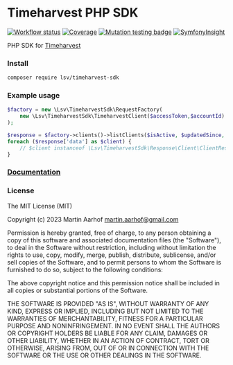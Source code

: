 Timeharvest PHP SDK
===================

[![Workflow status](https://github.com/lsv/timeharvest-sdk/actions/workflows/ci.yml/badge.svg)](https://github.com/lsv/timeharvest-sdk)
[![Coverage](https://codecov.io/gh/lsv/timeharvest-sdk/graph/badge.svg?token=YWdgJXRlXH)](https://codecov.io/gh/lsv/timeharvest-sdk)
[![Mutation testing badge](https://img.shields.io/endpoint?style=flat&url=https%3A%2F%2Fbadge-api.stryker-mutator.io%2Fgithub.com%2Flsv%2Ftimeharvest-sdk%2Fmaster)](https://dashboard.stryker-mutator.io/reports/github.com/lsv/timeharvest-sdk/master)
[![SymfonyInsight](https://insight.symfony.com/projects/f1ef3847-03ec-4b4b-b5bb-f6707c14e348/mini.svg)](https://insight.symfony.com/projects/f1ef3847-03ec-4b4b-b5bb-f6707c14e348)

PHP SDK for [Timeharvest](https://help.getharvest.com/api-v2/)

### Install

```bash
composer require lsv/timeharvest-sdk
```

### Example usage

```php
$factory = new \Lsv\TimeharvestSdk\RequestFactory(
    new \Lsv\TimeharvestSdk\TimeharvestClient($accessToken,$accountId)
);

$response = $factory->clients()->listClients($isActive, $updatedSince, $page, $perPage);
foreach ($response['data'] as $client) {
    // $client instanceof \Lsv\TimeharvestSdk\Response\Client\ClientResponse
}
```

### [Documentation](https://lsv.github.io/timeharvest-sdk/)

### License
The MIT License (MIT)

Copyright (c) 2023 Martin Aarhof martin.aarhof@gmail.com

Permission is hereby granted, free of charge, to any person obtaining a copy of this software and associated documentation files (the "Software"), to deal in the Software without restriction, including without limitation the rights to use, copy, modify, merge, publish, distribute, sublicense, and/or sell copies of the Software, and to permit persons to whom the Software is furnished to do so, subject to the following conditions:

The above copyright notice and this permission notice shall be included in all copies or substantial portions of the Software.

THE SOFTWARE IS PROVIDED "AS IS", WITHOUT WARRANTY OF ANY KIND, EXPRESS OR IMPLIED, INCLUDING BUT NOT LIMITED TO THE WARRANTIES OF MERCHANTABILITY, FITNESS FOR A PARTICULAR PURPOSE AND NONINFRINGEMENT. IN NO EVENT SHALL THE AUTHORS OR COPYRIGHT HOLDERS BE LIABLE FOR ANY CLAIM, DAMAGES OR OTHER LIABILITY, WHETHER IN AN ACTION OF CONTRACT, TORT OR OTHERWISE, ARISING FROM, OUT OF OR IN CONNECTION WITH THE SOFTWARE OR THE USE OR OTHER DEALINGS IN THE SOFTWARE.

